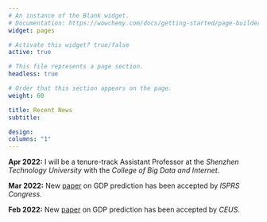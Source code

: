 ```yaml
---
# An instance of the Blank widget.
# Documentation: https://wowchemy.com/docs/getting-started/page-builder/
widget: pages

# Activate this widget? true/false
active: true

# This file represents a page section.
headless: true

# Order that this section appears on the page.
weight: 60

title: Recent News
subtitle: 

design:
columns: "1"
---
```


**Apr 2022:** I will be a tenure-track Assistant Professor at the *Shenzhen Technology University* with the *College of Big Data and Internet*.

**Mar 2022:** New [paper](https://www.sciencedirect.com/science/article/pii/S0198971522000205?via%3Dihub) on GDP prediction has been accepted by *ISPRS Congress*.

**Feb 2022:** New [paper](https://www.sciencedirect.com/science/article/pii/S0198971522000205?via%3Dihub) on GDP prediction has been accepted by *CEUS*.